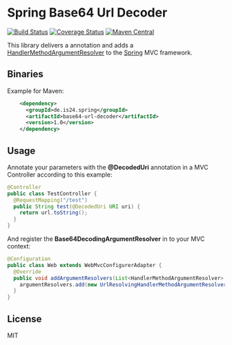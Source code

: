 Spring Base64 Url Decoder
=========================
[![Build Status](https://api.travis-ci.org/ImmobilienScout24/spring-base64-url-decoder.svg?branch=master)](https://travis-ci.org/ImmobilienScout24/spring-base64-url-decoder)
[![Coverage Status](https://img.shields.io/coveralls/ImmobilienScout24/spring-base64-url-decoder.svg?branch=master)](https://coveralls.io/r/ImmobilienScout24/spring-base64-url-decoder)
[![Maven Central](https://maven-badges.herokuapp.com/maven-central/de.is24.spring/base64-url-decoder/badge.svg)](https://maven-badges.herokuapp.com/maven-central/de.is24.spring/base64-url-decoder/)


This library delivers a annotation and adds a [HandlerMethodArgumentResolver] to the [Spring] MVC framework.

Binaries
--------
Example for Maven:

```xml
    <dependency>
      <groupId>de.is24.spring</groupId>
      <artifactId>base64-url-decoder</artifactId>
      <version>1.0</version>
    </dependency>
```

Usage
-----

Annotate your parameters with the **@DecodedUri** annotation in a MVC Controller according to this example:
 
``` java
@Controller
public class TestController {
  @RequestMapping("/test")
  public String test(@DecodedUri URI uri) {
    return url.toString();
  }
}
```

And register the **Base64DecodingArgumentResolver** in to your MVC context:

``` java
@Configuration
public class Web extends WebMvcConfigurerAdapter {
  @Override
  public void addArgumentResolvers(List<HandlerMethodArgumentResolver> argumentResolvers) {
    argumentResolvers.add(new UrlResolvingHandlerMethodArgumentResolver());
  }
}
```

License
-------
MIT

[Spring]:http://spring.io/
[HandlerMethodArgumentResolver]:http://docs.spring.io/spring/docs/current/javadoc-api/org/springframework/web/method/support/HandlerMethodArgumentResolver.html
